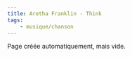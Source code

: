 ```yaml
---
title: Aretha Franklin - Think
tags:
    - musique/chanson
---
```


Page créée automatiquement, mais vide.
